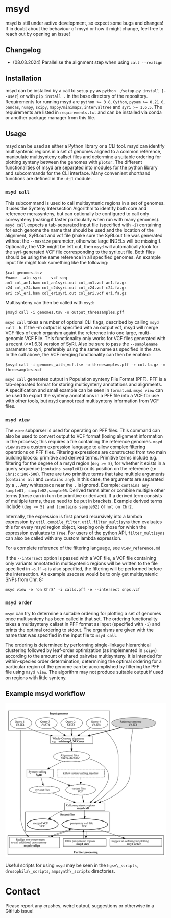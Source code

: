 # msyd

msyd is still under active development, so expect some bugs and changes!
If in doubt about the behaviour of msyd or how it might change, feel free to reach out by opening an issue!

## Changelog
* (08.03.2024) Parallelise the alignment step when using `call --realign`
## Installation
msyd can be installed by a call to `setup.py` as `python ./setup.py install [--user]` or with `pip install .` in the base directory of the repository.
Requirements for running msyd are `python >= 3.8`, `Cython`, `pysam >= 0.21.0`, `pandas`, `numpy`, `scipy`, `mappy/minimap2`, `intervaltree` and `syri >= 1.6.5`.
The requirements are listed in `requirements.txt` and can be installed via conda or another package manager from this file.

## Usage

msyd can be used as either a Python library or a CLI tool.
msyd can identify multisyntenic regions in a set of genomes aligned to a common reference, manipulate multisynteny callset files and determine a suitable ordering for plotting synteny between the genomes with `plotsr`.
The different functionalities of msyd are separated into modules for the python library and subcommands for the CLI interface.
Many convenient shorthand functions are defined in the `util` module.

### `msyd call`

This subcommand is used to call multisyntenic regions in a set of genomes.
It uses the Synteny Intersection Algorithm to identify both core and reference merasynteny, but can optionally be configured to call only coresynteny (making it faster particularly when run with many genomes).
`msyd call` expects a tab-separated input file (specified with `-i`) containing for each genome the name that should be used and the location of the alignment, SyRI.out and vcf file (make sure the SyRI.out file was generated without the `--maxsize` parameter, otherwise large INDELs will be missing!).
Optionally, the VCF might be left out, then `msyd` will automatically look for the syri-generated VCF file corresponding to the syri.out file.
Both files should be using the same reference in all specified genomes.
An example input file might look something like the following:

```
$cat genomes.tsv
#name	aln	syri	vcf	seq
an1	col_an1.bam	col_an1syri.out	col_an1.vcf	an1.fa.gz
c24	col_c24.bam	col_c24syri.out	col_c24.vcf	c24.fa.gz
eri	col_eri.bam	col_erisyri.out	col_eri.vcf	eri.fa.gz
```

Multisynteny can then be called with `msyd`:
```
$msyd call -i genomes.tsv -o output_threesamples.pff
```


`msyd call` takes a number of optional CLI flags, described by calling `msyd call -h`.
If the -m output is specified with an output vcf, msyd will merge VCF files of each organism againt the reference into one large, multi-genomic VCF File.
This functionality only works for VCF files generated with a recent (>=1.6.3) version of SyRI.
Also be sure to pass the `--samplename` parameter to syri, preferably using the same name as specified in the .tsv.
In the call above, the VCF merging functionality can then be enabled:
```
$msyd call -i genomes_with_vcf.tsv -o threesamples.pff -r col.fa.gz -m threesamples.vcf
```

`msyd call` generates output in Population synteny File Format (PFF).
PFF is a tab-separated format for storing multisynteny annotations and alignments.
A specification and small example can be seen in `format.md`.
`msyd view` can be used to export the synteny annotations in a PFF file into a VCF for use with other tools, but `msyd` cannot read multisynteny information from VCF files.

### `msyd view`

The `view` subparser is used for operating on PFF files.
This command can also be used to convert output to VCF format (losing alignment information in the process); this requires a file containing the reference genomes.
`msyd view` uses a custom expression language to allow complex filtering operations on PFF files.
Filtering expressions are constructed from two main building blocks: primitive and derived terms.
Primitive terms include e.g. filtering for the degree of a msyd region (`deg >= 5`), for whether it exists in a query sequence (`contains sample01`) or its position on the reference (`in Chr1:x:200-500`).
There are two primitive terms that take multiple arguments (`contains all` and `contains any`).
In this case, the arguments are separated by a `,`. Any whitespace near the `,` is ignored.
Example: `contains any sample01, sample02,sample05`.
Derived terms alter or combine multiple other terms (these can in turn be primitive or derived).
If a derived term consists of multiple terms, these need to be put in brackets.
Example derived terms include `(deg >= 5) and (contains sample02)` or `not on Chr2`.

Internally, the expression is first parsed recursively into a lambda expression by `util.compile_filter`.
`util.filter_multisyns` then evaluates this for every msyd region object, keeping only those for which the expression evaluates to `True`.
For users of the python API, `filter_multisyns` can also be called with any custom lambda expression.

For a complete reference of the filtering language, see `view_reference.md`

If the `--intersect` option is passed with a VCF file, a VCF file containing only variants annotated in multisyntenic regions will be written to the file specified in `-o`.
If `-e` is also specified, the filtering will be performed before the intersection.
An example usecase would be to only get multisyntenic SNPs from Chr. 8:
```
msyd view -e 'on Chr8' -i calls.pff -e --intersect snps.vcf
```

### `msyd order`

`msyd` can try to determine a suitable ordering for plotting a set of genomes once multisynteny has been called in that set.
The ordering functionality takes a multisynteny callset in PFF format as input (specified with `-i`) and prints the optimal ordering to stdout.
The organisms are given with the name that was specified in the input file to `msyd call`.

The ordering is determined by performing single-linkage hierarchical clustering followed by leaf-order optimization (as implemented in `scipy`) according to the amount of shared pairwise multisynteny.
It is intended for within-species order determination; determining the optimal ordering for a particular region of the genome can be accomplished by filtering the PFF file using `msyd view`.
The algorithm may not produce suitable output if used on regions with little synteny.

## Example msyd workflow

![Diagram illustrating an example workflow for using msyd](https://github.com/schneebergerlab/msyd/blob/master/img/workflow.svg)

Useful scripts for using `msyd` may be seen in the `hgsv\_scripts`, `drosophila\_scripts`, `ampsynth\_scripts` directories.

# Contact

Please report any crashes, weird output, suggestions or otherwise in a GitHub issue!
